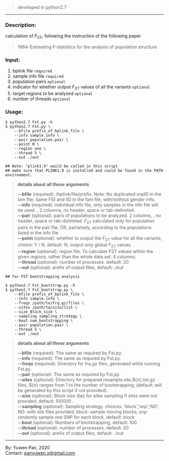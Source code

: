 > developed in python2.7 

---

### Description:
calculation of $F_{ST}$, following the instruction of the following paper
> 1984-Estimating F‐statistics for the analysis of population structure

### Input:

1. bplink file `required`
2. sample info file `required`
3. population pairs `optional`
4. indicator for whether output $F_{ST}$ values of all the variants `optional`
5. target regions to be analyzed `optional`
6. number of threads `optional`

### Usage:
```shell
$ python2.7 Fst.py -h
$ python2.7 Fst.py \
    --bfile prefix_of_bplink_file \
    --info sample.info \
    --pair population.pair \
    --point N \ 
    --region one \
    --thread 5 \
    --out ./out 
    
## Note: "plink1.9" would be called in this script     
## make sure that PLINK1.9 is installed and could be found in the PATH environment.   
```

>**details about all these arguments**
>
>**--bfile** (required): /bplink/file/prefix. Note: No duplicated snpID in the bim file; Same FID and IID in the fam file, with/without gender info.     
>**--info** (required): individual info file, only samples in the info file will be used. <IID> <population ID>, 2 columns, no header, space or tab-delimited.     
>**--pair** (optional): pairs of populations to be analyzed. 2 columns, <pop1> <pop2>, no header, space or tab-delimited. $F_{ST}$ calculated only for population pairs in the pair file, OR, pairwisely, according to the populations listed in the info file     
>**--point** (optional): whether to output the $F_{ST}$ value for all the variants, choice: Y / N. default: N, output only global $F_{ST}$ values.     
>**--region** (optional): region file. To calculate FST values within the given regions, rather than the whole data set. 4 columns: <region ID> <chrom ID> <start physical pos> <end physical pos>      
>**--thread** (optional): number of processes. default: 20     
>**--out** (optional): prefix of output files, default: ./out     


```shell
## for FST bootstrapping analysis

$ python2.7 Fst_bootstrap.py -h
$ python2.7 Fst_bootstrap.py \
    --bfile prefix_of_bplink_file \
    --info sample.info \
    --freqs /path/to/frq.gz/files \
    --sites /path/to/site/list \
    --size Block_size \
    --sampling sampling_strategy \ 
    --boot num_bootstrapping \
    --pair population.pair \
    --thread 5 \
    --out ./out 
```

>**details about all these arguments**
>
>**--bfile** (required): The same as required by Fst.py.     
>**--info** (required): The same as required by Fst.py.     
>**--freqs** (required): Directory for frq.gz files, generated while running Fst.py.     
>**--pair** (optional): The same as required by Fst.py.      
>**--sites** (optional): Directory for prepared resample.site.${n}.list.gz files, ${n} ranges from 1 to the number of bootstrapping, (default: will be generated by this script if not provided).     
>**--size** (optional): Block size (bp) for sites sampling if sites were not provided, default: 100000 .     
>**--sampling** (optional): Sampling strategy. choices: 'block','snp','NO'. NO: with site files provided; block: sample moving blocks; snp: randomly sample one SNP for each block. default: block     
>**--boot** (optional): Numbers of bootstrapping, default: 100     
>**--thread** (optional): number of processes. default: 20     
>**--out** (optional): prefix of output files, default: ./out     

---
By: Yuwen Pan, 2020  
Contact: panyuwen.x@gmail.com

